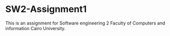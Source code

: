 # SW2-Assignment1
This is an assignment for Software engineering 2 Faculty of Computers and information Cairo University.
